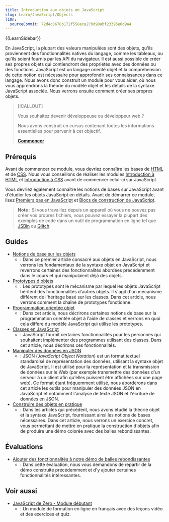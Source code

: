 ```yaml
---
title: Introduction aux objets en JavaScript
slug: Learn/JavaScript/Objects
l10n:
  sourceCommit: 72d4c8678b172f558eca279d98abf23395e0d9a4
---
```


{{LearnSidebar}}

En JavaScript, la plupart des valeurs manipulées sont des objets, qu'ils proviennent des fonctionnalités natives du langage, comme les tableaux, ou qu'ils soient fournis par les API du navigateur. Il est aussi possible de créer ses propres objets qui contiendront des propriétés avec des données ou des fonctions. JavaScript est un langage orienté objet et la compréhension de cette notion est nécessaire pour approfondir ses connaissances dans ce langage. Nous avons donc construit un module pour vous aider, où nous vous apprendrons la théorie du modèle objet et les détails de la syntaxe JavaScript associée. Nous verrons ensuite comment créer ses propres objets.

> [!CALLOUT]
>
> Vous souhaitez devenir développeuse ou développeur web&nbsp;?
>
> Nous avons construit un cursus contenant toutes les informations essentielles pour parvenir à cet objectif.
>
> [**Commencer**](/fr/docs/Learn/Front-end_web_developer)

## Prérequis

Avant de commencer ce module, vous devriez connaître les bases de [HTML](/fr/docs/Glossary/HTML) et de [CSS](/fr/docs/Glossary/CSS). Nous vous conseillons de réaliser les modules [Introduction à HTML](/fr/docs/Learn/HTML/Introduction_to_HTML) et [Introduction à CSS](/fr/docs/Learn/CSS/First_steps) avant de commencer celui-ci sur JavaScript.

Vous devriez également connaître les notions de bases sur JavaScript avant d'étudier les objets JavaScript en détails. Avant de démarrer ce module, lisez [Premiers pas en JavaScript](/fr/docs/Learn/JavaScript/First_steps) et [Blocs de construction de JavaScript](/fr/docs/Learn/JavaScript/Building_blocks).

> **Note :** Si vous travaillez depuis un appareil où vous ne pouvez pas créer vos propres fichiers, vous pouvez essayer la plupart des exemples de code dans un outil de programmation en ligne tel que [JSBin](https://jsbin.com/) ou [Glitch](https://glitch.com/).

## Guides

- [Notions de base sur les objets](/fr/docs/Learn/JavaScript/Objects/Basics)
  - : Dans ce premier article consacré aux objets en JavaScript, nous verrons les fondamentaux de la syntaxe objet en JavaScript et reverrons certaines des fonctionnalités abordées précédemment dans le cours et qui manipulaient déjà des objets.
- [Prototypes d'objets](/fr/docs/Learn/JavaScript/Objects/Object_prototypes)
  - : Les prototypes sont le mécanisme par lequel les objets JavaScript héritent des fonctionnalités d'autres objets. Il s'agit d'un mécanisme différent de l'héritage basé sur les classes. Dans cet article, nous verrons comment la chaîne de prototypes fonctionne.
- [Programmation orientée objet](/fr/docs/Learn/JavaScript/Objects/Object-oriented_programming)
  - : Dans cet article, nous décrirons certaines notions de base sur la programmation orientée objet à l'aide de classes et verrons en quoi cela diffère du modèle JavaScript qui utilise les prototypes.
- [Classes en JavaScript](/fr/docs/Learn/JavaScript/Objects/Classes_in_JavaScript)
  - : JavaScript fournit certaines fonctionnalités pour les personnes qui souhaitent implémenter des programmes utilisant des classes. Dans cet article, nous décrirons ces fonctionnalités.
- [Manipuler des données en JSON](/fr/docs/Learn/JavaScript/Objects/JSON)
  - : JSON (<i lang="en">JavaScript Object Notation</i>) est un format textuel standardisé de représentation des données, utilisant la syntaxe objet de JavaScript. Il est utilisé pour la représentation et la transmission de données sur le Web (par exemple transmettre des données d'un serveur à un client afin qu'elles puissent être affichées sur une page web). Ce format étant fréquemment utilisé, nous aborderons dans cet article les outils pour manipuler des données JSON en JavaScript et notamment l'analyse de texte JSON et l'écriture de données en JSON.
- [Construire des objets en pratique](/fr/docs/Learn/JavaScript/Objects/Object_building_practice)
  - : Dans les articles qui précèdent, nous avons étudié la théorie objet et la syntaxe JavaScript, fournissant ainsi les notions de bases nécessaires. Dans cet article, nous verrons un exercice concret, vous permettant de mettre en pratique la construction d'objets afin de produire une démo colorée avec des balles rebondissantes.

## Évaluations

- [Ajouter des fonctionnalités à notre démo de balles rebondissantes](/fr/docs/Learn/JavaScript/Objects/Adding_bouncing_balls_features)
  - : Dans cette évaluation, nous vous demandons de repartir de la démo construite précédemment et d'y ajouter certaines fonctionnalités intéressantes.

## Voir aussi

- [JavaScript de Zéro - Module débutant](https://www.javascriptdezero.com/module-debutant)
  - : Un module de formation en ligne en français avec des leçons vidéo et des exercices et quiz.
